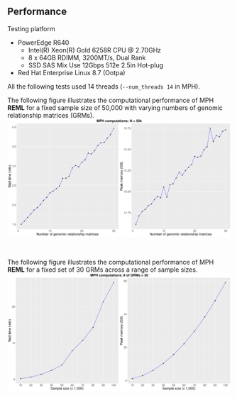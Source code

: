 ## Performance

Testing platform

- PowerEdge R640
    - Intel(R) Xeon(R) Gold 6258R CPU @ 2.70GHz
    - 8 x 64GB RDIMM, 3200MT/s, Dual Rank
    - SSD SAS Mix Use 12Gbps 512e 2.5in Hot-plug
- Red Hat Enterprise Linux 8.7 (Ootpa)

All the following tests used 14 threads (`--num_threads 14` in MPH). 

The following figure illustrates the computational performance of MPH **REML** for a fixed sample size of 50,000 with varying numbers of genomic relationship matrices (GRMs).
[![50kTiming](img/50kTiming.jpg)](https://github.com/jiang18/mph/blob/main/docs/docs/img/50kTiming.jpg)

<br />

The following figure illustrates the computational performance of MPH **REML** for a fixed set of 30 GRMs across a range of sample sizes.
![30GRMsTiming](img/30GRMsTiming.jpg)

